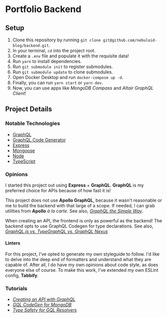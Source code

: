# Portfolio Backend
## Setup
1. Clone this repository by running `git clone git@github.com/nebuloid-blog/backend.git`.
1. In your terminal, `cd` into the project root.
1. Create a `.env` file and populate it with the requisite data!
1. Run `yarn` to install dependencies.
1. Run `git submodule init` to register submodules.
1. Run `git submodule update` to clone submodules.
1. Open Docker Desktop and run `docker-compose up -d`.
1. Finally, you can run `yarn start` or `yarn dev`.
1. Now, you can use apps like *MongoDB Compass* and *Altair GraphQL Client*!

## Project Details
### Notable Technologies
- [GraphQL]
- [GraphQL Code Generator]
- [Express]
- [Mongoose]
- [Node]
- [TypeScript]

### Opinions
I started this project out using **Express** + **GraphQL**.
**GraphQL** is my preferred choice for APIs because of how fast it is!

This project does not use **Apollo GraphQL**, because it wasn't reasonable or me to build the backend with that large of a scope.
If needed, I can grab utilities from **Apollo** *à la carte*.
See also, [*GraphQL the Simple Way*].

When creating an API, the frontend is only as powerful as the backend!
The backend opts to use GraphQL Codegen for type declarations.
See also, [*GraphQL.js vs. TypeGraphQL vs. GraphQL Nexus*]

#### Linters
For this project, I've opted to generate my own styleguide to follow.
I'd like to delve into the deep end of formatters and understand what they are capable of.
After all, I do have my own opinions about code style, as does everyone else of course.
To make this work, I've extended my own ESLint config, **Tabbify**.

### Tutorials
- [*Creating an API with GraphQL*]
- [*GQL CodeGen for MongoDB*]
- [*Type Safety for GQL Resolvers*]

<!-- Packages --->
[GraphQL]:
	https://graphql.org/

[GraphQL Code Generator]:
	https://www.graphql-code-generator.com/

[Express]:
	https://expressjs.com/

[Mongoose]:
	https://mongoosejs.com/

[Node]:
	https://nodejs.org/en/

[TypeScript]:
	https://www.typescriptlang.org/

<!-- Articles --->
[*Creating an API with GraphQL*]:
	https://fjolt.com/article/graphql-express-node-js-mongodb-api
		"Creating an API with GraphQL, MongoDB, and Express"

[*Docker Compose with MongoDB Replica Sets*]:
	https://anthonysimmon.com/the-only-local-mongodb-replica-set-with-docker-compose-guide-youll-ever-need/
		"The only local MongoDB replica set with Docker Compose guide you'll ever need!"

[*GraphQL the Simple Way*]:
	https://httptoolkit.tech/blog/simple-graphql-server-without-apollo/
		"GraphQL the Simple Way, or: Don't Use Apollo"

[*GraphQL.js vs. TypeGraphQL vs. GraphQL Nexus*]:
	https://medium.com/swlh/graphql-js-vs-typegraphql-vs-graphql-nexus-2a8036deb851
		"GraphQL.js vs. TypeGraphQL vs. GraphQL Nexus"

[*GQL CodeGen for MongoDB*]:
	https://www.graphql-code-generator.com/plugins/typescript-mongodb
		"GraphQL Code Generator: TypeScript MongoDB"

[*Type Safety for GQL Resolvers*]:
	https://www.the-guild.dev/blog/better-type-safety-for-resolvers-with-graphql-codegen
		"Better Type Safety for your GraphQL resolvers with GraphQL Codegen"
